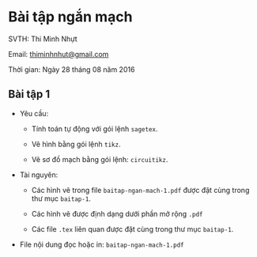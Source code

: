 # Bài tập ngắn mạch

SVTH: Thi Minh Nhựt

Email: thiminhnhut@gmail.com

Thời gian: Ngày 28 tháng 08 năm 2016

## Bài tập 1

* Yêu cầu:

	+ Tính toán tự động với gói lệnh `sagetex`.
	
	+ Vẽ hình bằng gói lệnh `tikz`.
	
	+ Vẽ sơ đồ mạch bằng gói lệnh: `circuitikz`.
	
* Tài nguyên:
	
	+ Các hình vẽ trong file `baitap-ngan-mach-1.pdf` được đặt cùng trong thư mục `baitap-1`.
	
	+ Các hình vẽ được định dạng dưới phần mở rộng `.pdf`
	
	+ Các file `.tex` liên quan được đặt cùng trong thư mục `baitap-1`.

* File nội dung đọc hoặc in: `baitap-ngan-mach-1.pdf`
